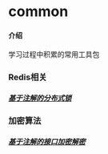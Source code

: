 # common

#### 介绍
学习过程中积累的常用工具包


### Redis相关
##### [基于注解的分布式锁](https://gitee.com/godchin/common/blob/master/src/main/java/com/itdfq/common/redislock/README.md)

### 加密算法
##### [基于注解的接口加密解密](https://gitee.com/godchin/common/blob/master/src/main/java/com/itdfq/common/apiencry/annotition/README.md)


